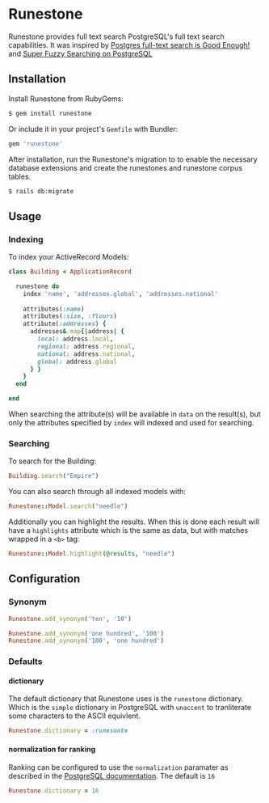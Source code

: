 # Runestone

Runestone provides full text search PostgreSQL's full text search capabilities.
It was inspired by [Postgres full-text search is Good Enough!][1] and
[Super Fuzzy Searching on PostgreSQL][2]

## Installation

Install Runestone from RubyGems:

``` sh
$ gem install runestone
```

Or include it in your project's `Gemfile` with Bundler:

``` ruby
gem 'runestone'
```

After installation, run the Runestone's migration to to enable the necessary database extensions and create the runestones and runestone corpus tables.

```sh
$ rails db:migrate
```

## Usage

### Indexing

To index your ActiveRecord Models:

```ruby
class Building < ApplicationRecord

  runestone do
    index 'name', 'addresses.global', 'addresses.national'
    
    attributes(:name)
    attributes(:size, :floors)
    attribute(:addresses) {
      addresses&.map{|address| {
        local: address.local,
        regional: address.regional,
        national: address.national,
        global: address.global
      } }
    }
  end

end
```

When searching the attribute(s) will be available in `data` on the result(s), but only the attributes specified by `index` will indexed and used for searching.

### Searching

To search for the Building:

```ruby
Building.search("Empire")
```

You can also search through all indexed models with:

```ruby
Runestone::Model.search("needle")
```

Additionally you can highlight the results. When this is done each result will have a `highlights` attribute which is the same as data, but with matches wrapped in a `<b>` tag:

```ruby
Runestone::Model.highlight(@results, "needle")
```

## Configuration

### Synonym

```ruby
Runestone.add_synonym('ten', '10')

Runestone.add_synonym('one hundred', '100')
Runestone.add_synonym('100', 'one hundred')
```

### Defaults

#### dictionary

The default dictionary that Runestone uses is the `runestone` dictionary. Which
is the `simple` dictionary in PostgreSQL with `unaccent` to tranliterate some
characters to the ASCII equivlent.

```ruby
Runestone.dictionary = :runesonte
```

#### normalization for ranking

Ranking can be configured to use the `normalization` paramater as described
in the [PostgreSQL documentation][3]. The default is `16`

```ruby
Runestone.dictionary = 16
```

[1]: http://rachbelaid.com/postgres-full-text-search-is-good-enough/
[2]: http://www.www-old.bartlettpublishing.com/site/bartpub/blog/3/entry/350
[3]: https://www.postgresql.org/docs/13/textsearch-controls.html#TEXTSEARCH-RANKING